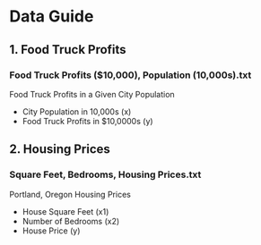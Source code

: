# Data Guide

## 1. Food Truck Profits

### Food Truck Profits ($10,000), Population (10,000s).txt

Food Truck Profits in a Given City Population
- City Population in 10,000s (x)
- Food Truck Profits in $10,0000s (y)

## 2. Housing Prices

### Square Feet, Bedrooms, Housing Prices.txt

Portland, Oregon Housing Prices
- House Square Feet (x1)
- Number of Bedrooms (x2)
- House Price (y)
